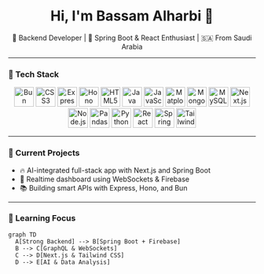 <h1 align="center">Hi, I'm Bassam Alharbi 👋</h1>
<p align="center">
  🧠 Backend Developer | 🚀 Spring Boot & React Enthusiast | 🇸🇦 From Saudi Arabia
</p>

---

### 🔧 Tech Stack

<p align="center">
  <img src="/skills-Img/Bun.png" alt="Bun" height="40"/>
  <img src="/skills-Img/CSS3.png" alt="CSS3" height="40"/>
  <img src="/skills-Img/Express.png" alt="Express" height="40"/>
  <img src="/skills-Img/hono (1).png" alt="Hono" height="40"/>
  <img src="/skills-Img/HTML5.png" alt="HTML5" height="40"/>
  <img src="/skills-Img/Java.png" alt="Java" height="40"/>
  <img src="/skills-Img/JavaScript.png" alt="JavaScript" height="40"/>
  <img src="/skills-Img/Matplotlib.png" alt="Matplotlib" height="40"/>
  <img src="/skills-Img/MongoDB.png" alt="MongoDB" height="40"/>
  <img src="/skills-Img/MySQL.png" alt="MySQL" height="40"/>
  <img src="/skills-Img/Next.js.png" alt="Next.js" height="40"/>
  <img src="/skills-Img/Node.js.png" alt="Node.js" height="40"/>
  <img src="/skills-Img/Pandas.png" alt="Pandas" height="40"/>
  <img src="/skills-Img/Python.png" alt="Python" height="40"/>
  <img src="/skills-Img/React.png" alt="React" height="40"/>
  <img src="/skills-Img/Spring Boot.png" alt="Spring Boot" height="40"/>
  <img src="/skills-Img/Tailwind CSS.png" alt="Tailwind CSS" height="40"/>
</p>

---

### 💼 Current Projects

- 🔥 AI-integrated full-stack app with Next.js and Spring Boot
- 📱 Realtime dashboard using WebSockets & Firebase
- 📚 Building smart APIs with Express, Hono, and Bun

---

### 🌱 Learning Focus

```mermaid
graph TD
  A[Strong Backend] --> B[Spring Boot + Firebase]
  B --> C[GraphQL & WebSockets]
  C --> D[Next.js & Tailwind CSS]
  D --> E[AI & Data Analysis]
